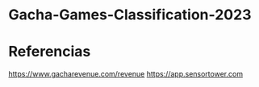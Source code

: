 # Gacha-Games-Classification-2023

# Referencias

https://www.gacharevenue.com/revenue
https://app.sensortower.com
